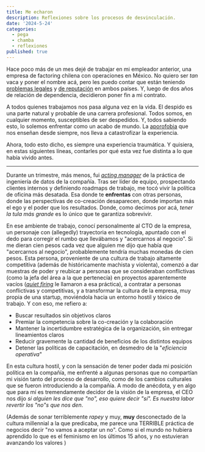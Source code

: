 ```yaml
---
title: Me echaron
description: Reflexiones sobre los procesos de desvinculación.
date: '2024-5-24'
categories:
  - pega
  - chamba
  - reflexiones
published: true
---
```


Hace poco más de un mes dejé de trabajar en mi empleador anterior, una empresa de factoring chilena con operaciones en México. No quiero ser _tan_ vaca y poner el nombre acá, pero les puedo contar que están teniendo [problemas legales](https://www.df.cl/mercados/banca-fintech/xepelin-se-querella-contra-hermano-de-socio-de-la-firma-por-uso-de) y [de reputación](https://www.msn.com/es-mx/dinero/noticias/goldman-sachs-en-medio-del-esc%C3%A1ndalo-por-financiar-empresa-liderada-por-xepelin/ar-BB1l27eu) en ambos países. Y, luego de dos años de relación de dependencia, decidieron poner fin a mi contrato.

A todos quienes trabajamos nos pasa alguna vez en la vida. El despido es una parte natural y probable de una carrera profesional. Todos somos, en cualquier momento, susceptibles de ser despedidos. Y, todos sabiendo esto, lo solemos enfrentar como un acabo de mundo. La [aporofobia](https://es.wikipedia.org/wiki/Aporofobia) que nos enseñan desde siempre, nos lleva a catastrofizar la experiencia.

Ahora, todo esto dicho, es siempre una experiencia traumática. Y quisiera, en estas siguientes líneas, contarles por qué esta vez fue distinta a lo que había vivido antes.

---

Durante un trimestre, más menos, fui [_acting manager_](https://media.giphy.com/media/fOPfLzZmTGFSBVMBOs/giphy.gif?cid=790b7611qde63olfhj5xhntuqyzx93294galdvzddbpd4vxn&ep=v1_gifs_search&rid=giphy.gif&ct=g) de la práctica de ingeniería de datos de la compañía. Tras ser líder de equipo, prospectando clientes internos y definiendo roadmaps de trabajo, me tocó vivir la política de oficina más desatada. Esa donde te **enfrentas** con otras personas, donde las perspectivas de co-creación desaparecen, donde importan más el ego y el poder que los resultados. Donde, como decimos por acá, _tener la tula más grande_ es lo único que te garantiza sobrevivir.

En ese ambiente de trabajo, conocí personalmente al CTO de la empresa, un personaje con (allegedly) trayectoria en tecnología, apuntado con el dedo para corregir el rumbo que llevábamos y "acercarnos al negocio". Si me dieran cien pesos cada vez que alguien me dijo que había que "acercarnos al negocio", probablemente tendría muchas monedas de cien pesos. Esta persona, proveniente de una cultura de trabajo altamente competitiva (además de históricamente machista y violenta), comenzó a dar muestras de poder y reubicar a personas que se consideraban conflictivas (como la jefa del área a la que pertenecía) en proyectos aparentemente vacíos ([_quiet firing_](https://hbr.org/2022/11/are-you-being-quiet-fired) le llamaron a esa práctica), a contratar a personas conflictivas y competitivas, y a transformar la cultura de la empresa, muy propia de una startup, moviéndola hacia un entorno hostil y tóxico de trabajo. Y con eso, me refiero a:

* Buscar resultados sin objetivos claros
* Premiar la competencia sobre la co-creación y la colaboración
* Mantener la incertidumbre estratégica de la organización, sin entregar lineamientos claros
* Reducir gravemente la cantidad de beneficios de los distintos equipos
* Detener las políticas de capacitación, en desmedro de la "_eficiencia operativa_"

En esta cultura hostil, y con la sensación de tener poder dada mi posición política en la compañía, me enfrenté a algunas personas que no compartían mi visión tanto del proceso de desarrollo, como de los cambios culturales que se fueron introduciendo a la compañía. A modo de anécdota, y en algo que para mí es tremendamente decidor de la visión de la empresa, el CEO nos dijo <em>si alguien les dice que "no", eso quiere decir "sí". Es nuestra labor revertir los "no"s que nos den</em>.

(Además de sonar terriblemente _rapey_ y muy, **muy** desconectado de la cultura millennial a la que predicaba, me parece una TERRIBLE práctica de negocios decir "no vamos a aceptar un no". Como si el mundo no hubiera aprendido lo que es el feminismo en los últimos 15 años, y no estuvieran avanzando los valores )
